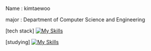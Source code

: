 Name : kimtaewoo

major : Department of Computer Science and Engineering

[tech stack] 
[![My Skills](https://skillicons.dev/icons?i=c,cpp,py,js,html,css,wasm)](https://skillicons.dev)

[studying] 
[![My Skills](https://skillicons.dev/icons?i=GO,flutter,wasm)](https://skillicons.dev)
